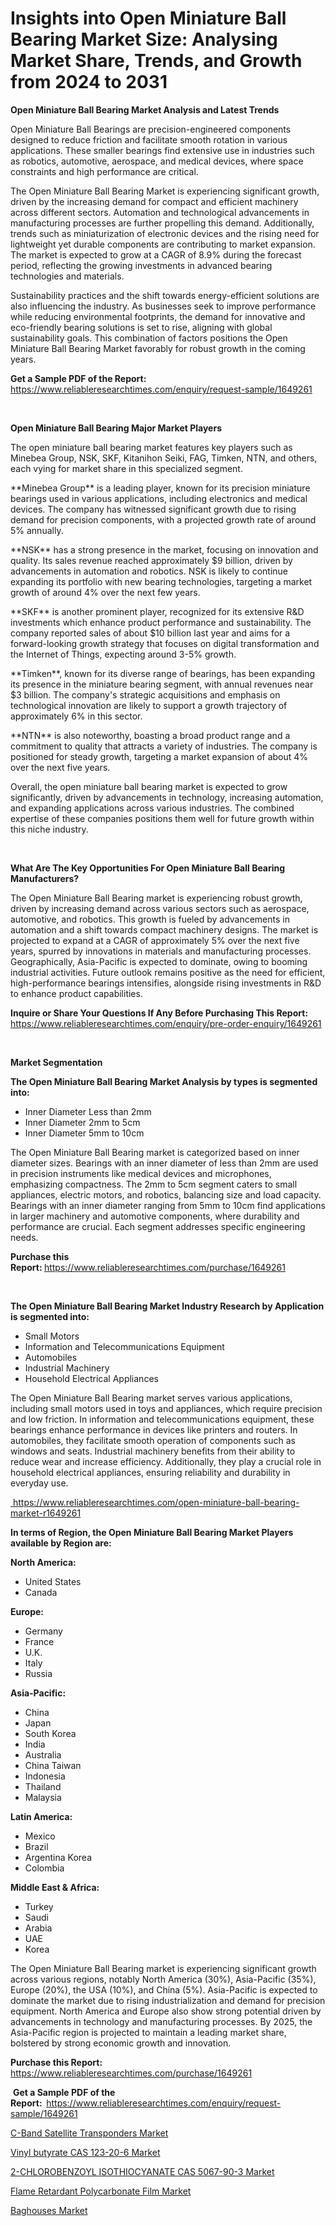 <p><h1>Insights into Open Miniature Ball Bearing Market Size: Analysing Market Share, Trends, and Growth from 2024 to 2031</h1></p><p><strong>Open Miniature Ball Bearing Market Analysis and Latest Trends</strong></p>
<p><p>Open Miniature Ball Bearings are precision-engineered components designed to reduce friction and facilitate smooth rotation in various applications. These smaller bearings find extensive use in industries such as robotics, automotive, aerospace, and medical devices, where space constraints and high performance are critical. </p><p>The Open Miniature Ball Bearing Market is experiencing significant growth, driven by the increasing demand for compact and efficient machinery across different sectors. Automation and technological advancements in manufacturing processes are further propelling this demand. Additionally, trends such as miniaturization of electronic devices and the rising need for lightweight yet durable components are contributing to market expansion. The market is expected to grow at a CAGR of 8.9% during the forecast period, reflecting the growing investments in advanced bearing technologies and materials. </p><p>Sustainability practices and the shift towards energy-efficient solutions are also influencing the industry. As businesses seek to improve performance while reducing environmental footprints, the demand for innovative and eco-friendly bearing solutions is set to rise, aligning with global sustainability goals. This combination of factors positions the Open Miniature Ball Bearing Market favorably for robust growth in the coming years.</p></p>
<p><strong>Get a Sample PDF of the Report:&nbsp;</strong> <a href="https://www.reliableresearchtimes.com/enquiry/request-sample/1649261?utm_campaign=1266&utm_medium=2&utm_source=Github&utm_content=ia&utm_term=15102024&utm_id=open-miniature-ball-bearing">https://www.reliableresearchtimes.com/enquiry/request-sample/1649261</a></p>
<p>&nbsp;</p>
<p><strong>Open Miniature Ball Bearing Major Market Players</strong></p>
<p><p>The open miniature ball bearing market features key players such as Minebea Group, NSK, SKF, Kitanihon Seiki, FAG, Timken, NTN, and others, each vying for market share in this specialized segment. </p><p>**Minebea Group** is a leading player, known for its precision miniature bearings used in various applications, including electronics and medical devices. The company has witnessed significant growth due to rising demand for precision components, with a projected growth rate of around 5% annually. </p><p>**NSK** has a strong presence in the market, focusing on innovation and quality. Its sales revenue reached approximately $9 billion, driven by advancements in automation and robotics. NSK is likely to continue expanding its portfolio with new bearing technologies, targeting a market growth of around 4% over the next few years.</p><p>**SKF** is another prominent player, recognized for its extensive R&D investments which enhance product performance and sustainability. The company reported sales of about $10 billion last year and aims for a forward-looking growth strategy that focuses on digital transformation and the Internet of Things, expecting around 3-5% growth.</p><p>**Timken**, known for its diverse range of bearings, has been expanding its presence in the miniature bearing segment, with annual revenues near $3 billion. The company's strategic acquisitions and emphasis on technological innovation are likely to support a growth trajectory of approximately 6% in this sector.</p><p>**NTN** is also noteworthy, boasting a broad product range and a commitment to quality that attracts a variety of industries. The company is positioned for steady growth, targeting a market expansion of about 4% over the next five years.</p><p>Overall, the open miniature ball bearing market is expected to grow significantly, driven by advancements in technology, increasing automation, and expanding applications across various industries. The combined expertise of these companies positions them well for future growth within this niche industry.</p></p>
<p>&nbsp;</p>
<p><strong>What Are The Key Opportunities For Open Miniature Ball Bearing Manufacturers?</strong></p>
<p><p>The Open Miniature Ball Bearing market is experiencing robust growth, driven by increasing demand across various sectors such as aerospace, automotive, and robotics. This growth is fueled by advancements in automation and a shift towards compact machinery designs. The market is projected to expand at a CAGR of approximately 5% over the next five years, spurred by innovations in materials and manufacturing processes. Geographically, Asia-Pacific is expected to dominate, owing to booming industrial activities. Future outlook remains positive as the need for efficient, high-performance bearings intensifies, alongside rising investments in R&D to enhance product capabilities.</p></p>
<p><strong>Inquire or Share Your Questions If Any Before Purchasing This Report:</strong> <a href="https://www.reliableresearchtimes.com/enquiry/pre-order-enquiry/1649261?utm_campaign=1266&utm_medium=2&utm_source=Github&utm_content=ia&utm_term=15102024&utm_id=open-miniature-ball-bearing">https://www.reliableresearchtimes.com/enquiry/pre-order-enquiry/1649261</a></p>
<p>&nbsp;</p>
<p><strong>Market Segmentation</strong></p>
<p><strong>The Open Miniature Ball Bearing Market Analysis by types is segmented into:</strong></p>
<p><ul><li>Inner Diameter Less than 2mm</li><li>Inner Diameter 2mm to 5cm</li><li>Inner Diameter 5mm to 10cm</li></ul></p>
<p><p>The Open Miniature Ball Bearing market is categorized based on inner diameter sizes. Bearings with an inner diameter of less than 2mm are used in precision instruments like medical devices and microphones, emphasizing compactness. The 2mm to 5cm segment caters to small appliances, electric motors, and robotics, balancing size and load capacity. Bearings with an inner diameter ranging from 5mm to 10cm find applications in larger machinery and automotive components, where durability and performance are crucial. Each segment addresses specific engineering needs.</p></p>
<p><strong>Purchase this Report:&nbsp;</strong><a href="https://www.reliableresearchtimes.com/purchase/1649261?utm_campaign=1266&utm_medium=2&utm_source=Github&utm_content=ia&utm_term=15102024&utm_id=open-miniature-ball-bearing">https://www.reliableresearchtimes.com/purchase/1649261</a></p>
<p>&nbsp;</p>
<p><strong>The Open Miniature Ball Bearing Market Industry Research by Application is segmented into:</strong></p>
<p><ul><li>Small Motors</li><li>Information and Telecommunications Equipment</li><li>Automobiles</li><li>Industrial Machinery</li><li>Household Electrical Appliances</li></ul></p>
<p><p>The Open Miniature Ball Bearing market serves various applications, including small motors used in toys and appliances, which require precision and low friction. In information and telecommunications equipment, these bearings enhance performance in devices like printers and routers. In automobiles, they facilitate smooth operation of components such as windows and seats. Industrial machinery benefits from their ability to reduce wear and increase efficiency. Additionally, they play a crucial role in household electrical appliances, ensuring reliability and durability in everyday use.</p></p>
<p><a href="https://www.reliableresearchtimes.com/open-miniature-ball-bearing-market-r1649261?utm_campaign=1266&utm_medium=2&utm_source=Github&utm_content=ia&utm_term=15102024&utm_id=open-miniature-ball-bearing">&nbsp;https://www.reliableresearchtimes.com/open-miniature-ball-bearing-market-r1649261</a></p>
<p><strong>In terms of Region, the Open Miniature Ball Bearing Market Players available by Region are:</strong></p>
<p>
    <p> <strong> North America: </strong>
        <ul>
            <li>United States</li>
            <li>Canada</li>
        </ul>
        </p> 
    <p> <strong> Europe: </strong>
        <ul>
            <li>Germany</li>
            <li>France</li>
            <li>U.K.</li>
            <li>Italy</li>
            <li>Russia</li>
        </ul>
        </p> 
    <p> <strong> Asia-Pacific: </strong>
        <ul>
            <li>China</li>
            <li>Japan</li>
            <li>South Korea</li>
            <li>India</li>
            <li>Australia</li>
            <li>China Taiwan</li>
            <li>Indonesia</li>
            <li>Thailand</li>
            <li>Malaysia</li>
        </ul>
        </p> 
    <p> <strong> Latin America: </strong>
        <ul>
            <li>Mexico</li>
            <li>Brazil</li>
            <li>Argentina Korea</li>
            <li>Colombia</li>
        </ul>
        </p> 
    <p> <strong> Middle East & Africa: </strong>
        <ul>
            <li>Turkey</li>
            <li>Saudi</li>
            <li>Arabia</li>
            <li>UAE</li>
            <li>Korea</li>
        </ul>
    </p>
    </p>
<p><p>The Open Miniature Ball Bearing market is experiencing significant growth across various regions, notably North America (30%), Asia-Pacific (35%), Europe (20%), the USA (10%), and China (5%). Asia-Pacific is expected to dominate the market due to rising industrialization and demand for precision equipment. North America and Europe also show strong potential driven by advancements in technology and manufacturing processes. By 2025, the Asia-Pacific region is projected to maintain a leading market share, bolstered by strong economic growth and innovation.</p></p>
<p><strong>Purchase this Report: </strong><a href="https://www.reliableresearchtimes.com/purchase/1649261?utm_campaign=1266&utm_medium=2&utm_source=Github&utm_content=ia&utm_term=15102024&utm_id=open-miniature-ball-bearing">https://www.reliableresearchtimes.com/purchase/1649261</a></p>
<p>&nbsp;<strong>Get a Sample PDF of the Report:&nbsp;&nbsp;</strong><a href="https://www.reliableresearchtimes.com/enquiry/request-sample/1649261?utm_campaign=1266&utm_medium=2&utm_source=Github&utm_content=ia&utm_term=15102024&utm_id=open-miniature-ball-bearing">https://www.reliableresearchtimes.com/enquiry/request-sample/1649261</a></p>
<p><strong></strong></p>
<p><p><a href="https://www.linkedin.com/pulse/c-band-satellite-transponders-market-growth-outlook-trvce?utm_campaign=1266&utm_medium=2&utm_source=Github&utm_content=ia&utm_term=15102024&utm_id=open-miniature-ball-bearing">C-Band Satellite Transponders Market</a></p><p><a href="https://www.linkedin.com/pulse/vinyl-butyrate-cas-123-20-6-market-industry-landscape-growth-dw7xf?trk=public_post_embed_feed-article-content&utm_campaign=1266&utm_medium=2&utm_source=Github&utm_content=ia&utm_term=15102024&utm_id=open-miniature-ball-bearing">Vinyl butyrate CAS 123-20-6 Market</a></p><p><a href="https://www.linkedin.com/pulse/2-chlorobenzoyl-isothiocyanate-cas-5067-90-3-market-overview-u8bqe?utm_campaign=1266&utm_medium=2&utm_source=Github&utm_content=ia&utm_term=15102024&utm_id=open-miniature-ball-bearing">2-CHLOROBENZOYL ISOTHIOCYANATE CAS 5067-90-3 Market</a></p><p><a href="https://www.linkedin.com/pulse/exploring-flame-retardant-polycarbonate-film-market-strategic-pz9wf?trk=public_post_embed_feed-article-content&utm_campaign=1266&utm_medium=2&utm_source=Github&utm_content=ia&utm_term=15102024&utm_id=open-miniature-ball-bearing">Flame Retardant Polycarbonate Film Market</a></p><p><a href="https://www.linkedin.com/pulse/pulse-baghouses-rhythms-change-market-resonance-2024-2031-ze3ve?utm_campaign=1266&utm_medium=2&utm_source=Github&utm_content=ia&utm_term=15102024&utm_id=open-miniature-ball-bearing">Baghouses Market</a></p></p>